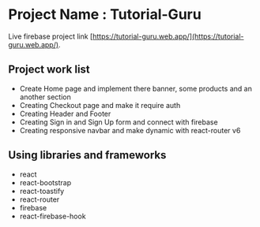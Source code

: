 # Project Name : Tutorial-Guru


Live firebase project link [https://tutorial-guru.web.app/](https://tutorial-guru.web.app/).

## Project work list
* Create Home page and implement there banner, some products and an another section
* Creating Checkout page and make it require auth
* Creating Header and Footer 
* Creating Sign in and Sign Up form and connect with firebase
* Creating responsive navbar and make dynamic with react-router v6  

## Using libraries and frameworks
* react
* react-bootstrap
* react-toastify
* react-router
* firebase
* react-firebase-hook
